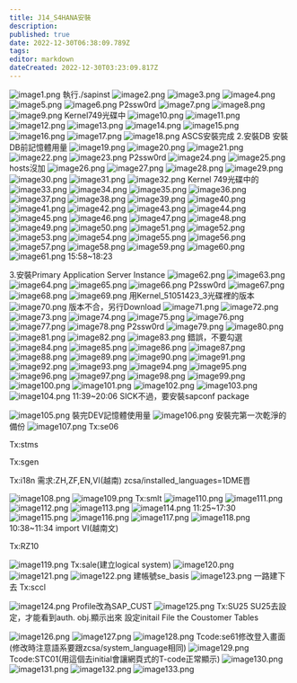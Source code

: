 ```yaml
---
title: J14_S4HANA安裝
description: 
published: true
date: 2022-12-30T06:38:09.789Z
tags: 
editor: markdown
dateCreated: 2022-12-30T03:23:09.817Z
---
```



![image1.png](/s2/j14/image1.png)
執行./sapinst
![image2.png](/s2/j14/image2.png)
![image3.png](/s2/j14/image3.png)
![image4.png](/s2/j14/image4.png)
![image5.png](/s2/j14/image5.png)
![image6.png](/s2/j14/image6.png)
P2ssw0rd 
![image7.png](/s2/j14/image7.png)
![image8.png](/s2/j14/image8.png)
![image9.png](/s2/j14/image9.png)
Kernel749光碟中
![image10.png](/s2/j14/image10.png)
![image11.png](/s2/j14/image11.png)
![image12.png](/s2/j14/image12.png)
![image13.png](/s2/j14/image13.png)
![image14.png](/s2/j14/image14.png)
![image15.png](/s2/j14/image15.png)
![image16.png](/s2/j14/image16.png)
![image17.png](/s2/j14/image17.png)
![image18.png](/s2/j14/image18.png)
ASCS安裝完成
2.安裝DB
安裝DB前記憶體用量
![image19.png](/s2/j14/image19.png)
![image20.png](/s2/j14/image20.png)
![image21.png](/s2/j14/image21.png)
![image22.png](/s2/j14/image22.png)
![image23.png](/s2/j14/image23.png)
P2ssw0rd 
![image24.png](/s2/j14/image24.png)
![image25.png](/s2/j14/image25.png)
hosts沒加
![image26.png](/s2/j14/image26.png)
![image27.png](/s2/j14/image27.png)
![image28.png](/s2/j14/image28.png)
![image29.png](/s2/j14/image29.png)
![image30.png](/s2/j14/image30.png)
![image31.png](/s2/j14/image31.png)
![image32.png](/s2/j14/image32.png)
Kernel 749光碟中的
![image33.png](/s2/j14/image33.png)
![image34.png](/s2/j14/image34.png)
![image35.png](/s2/j14/image35.png)
![image36.png](/s2/j14/image36.png)
![image37.png](/s2/j14/image37.png)
![image38.png](/s2/j14/image38.png)
![image39.png](/s2/j14/image39.png)
![image40.png](/s2/j14/image40.png)
![image41.png](/s2/j14/image41.png)
![image42.png](/s2/j14/image42.png)
![image43.png](/s2/j14/image43.png)
![image44.png](/s2/j14/image44.png)
![image45.png](/s2/j14/image45.png)
![image46.png](/s2/j14/image46.png)
![image47.png](/s2/j14/image47.png)
![image48.png](/s2/j14/image48.png)
![image49.png](/s2/j14/image49.png)
![image50.png](/s2/j14/image50.png)
![image51.png](/s2/j14/image51.png)
![image52.png](/s2/j14/image52.png)
![image53.png](/s2/j14/image53.png)
![image54.png](/s2/j14/image54.png)
![image55.png](/s2/j14/image55.png)
![image56.png](/s2/j14/image56.png)
![image57.png](/s2/j14/image57.png)
![image58.png](/s2/j14/image58.png)
![image59.png](/s2/j14/image59.png)
![image60.png](/s2/j14/image60.png)
![image61.png](/s2/j14/image61.png)
15:58~18:23

3.安裝Primary Application Server Instance
![image62.png](/s2/j14/image62.png)
![image63.png](/s2/j14/image63.png)
![image64.png](/s2/j14/image64.png)
![image65.png](/s2/j14/image65.png)
![image66.png](/s2/j14/image66.png)
P2ssw0rd
![image67.png](/s2/j14/image67.png)
![image68.png](/s2/j14/image68.png)
![image69.png](/s2/j14/image69.png)
用Kernel_51051423_3光碟裡的版本
![image70.png](/s2/j14/image70.png)
版本不合，另行Download
![image71.png](/s2/j14/image71.png)
![image72.png](/s2/j14/image72.png)
![image73.png](/s2/j14/image73.png)
![image74.png](/s2/j14/image74.png)
![image75.png](/s2/j14/image75.png)
![image76.png](/s2/j14/image76.png)
![image77.png](/s2/j14/image77.png)
![image78.png](/s2/j14/image78.png)
P2ssw0rd
![image79.png](/s2/j14/image79.png)
![image80.png](/s2/j14/image80.png)
![image81.png](/s2/j14/image81.png)
![image82.png](/s2/j14/image82.png)
![image83.png](/s2/j14/image83.png)
錯誤，不要勾選
![image84.png](/s2/j14/image84.png)
![image85.png](/s2/j14/image85.png)
![image86.png](/s2/j14/image86.png)
![image87.png](/s2/j14/image87.png)
![image88.png](/s2/j14/image88.png)
![image89.png](/s2/j14/image89.png)
![image90.png](/s2/j14/image90.png)
![image91.png](/s2/j14/image91.png)
![image92.png](/s2/j14/image92.png)
![image93.png](/s2/j14/image93.png)
![image94.png](/s2/j14/image94.png)
![image95.png](/s2/j14/image95.png)
![image96.png](/s2/j14/image96.png)
![image97.png](/s2/j14/image97.png)
![image98.png](/s2/j14/image98.png)
![image99.png](/s2/j14/image99.png)
![image100.png](/s2/j14/image100.png)
![image101.png](/s2/j14/image101.png)
![image102.png](/s2/j14/image102.png)
![image103.png](/s2/j14/image103.png)
![image104.png](/s2/j14/image104.png)
11:39~20:06
SICK不過，要安裝sapconf package

![image105.png](/s2/j14/image105.png)
裝完DEV記憶體使用量
![image106.png](/s2/j14/image106.png)
安裝完第一次乾淨的備份
![image107.png](/s2/j14/image107.png)
Tx:se06

Tx:stms

Tx:sgen

Tx:i18n
需求:ZH,ZF,EN,VI(越南)
zcsa/installed_languages=1DME쁩

![image108.png](/s2/j14/image108.png)
![image109.png](/s2/j14/image109.png)
Tx:smlt 
![image110.png](/s2/j14/image110.png)
![image111.png](/s2/j14/image111.png)
![image112.png](/s2/j14/image112.png)
![image113.png](/s2/j14/image113.png)
![image114.png](/s2/j14/image114.png)
11:25~17:30
![image115.png](/s2/j14/image115.png)
![image116.png](/s2/j14/image116.png)
![image117.png](/s2/j14/image117.png)
![image118.png](/s2/j14/image118.png)
10:38~11:34
import VI(越南文)


Tx:RZ10

![image119.png](/s2/j14/image119.png)
Tx:sale(建立logical system)
![image120.png](/s2/j14/image120.png)
![image121.png](/s2/j14/image121.png)
![image122.png](/s2/j14/image122.png)
建帳號se_basis 
![image123.png](/s2/j14/image123.png)
一路建下去
Tx:sccl

![image124.png](/s2/j14/image124.png)
Profile改為SAP_CUST 
![image125.png](/s2/j14/image125.png)
Tx:SU25
SU25去設定，才能看到auth. obj.顯示出來
設定initail File the Coustomer Tables

![image126.png](/s2/j14/image126.png)
![image127.png](/s2/j14/image127.png)
![image128.png](/s2/j14/image128.png)
Tcode:se61修改登入畫面(修改時注意語系要跟zcsa/system_language相同)
![image129.png](/s2/j14/image129.png)
Tcode:STC01(用這個去initial會讓網頁式的T-code正常顯示)
![image130.png](/s2/j14/image130.png)
![image131.png](/s2/j14/image131.png)
![image132.png](/s2/j14/image132.png)
![image133.png](/s2/j14/image133.png)

